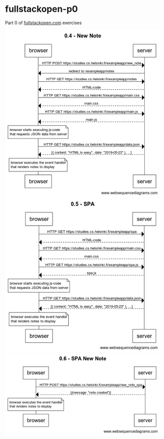 # fullstackopen-p0
Part 0 of [fullstackopen.com](https://fullstackopen.com) exercises

![0.4 - New Note](0.4%20-%20New%20Note.png)
![0.5 - SPA](0.5%20-%20SPA.png)
![0.6 - SPA New Note](0.6%20-%20SPA%20New%20Note.png)
